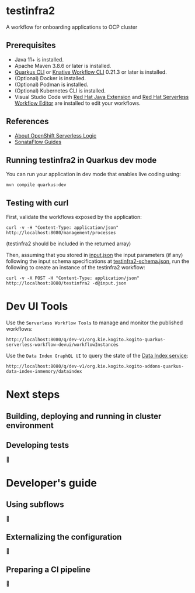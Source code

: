 # testinfra2

A workflow for onboarding applications to OCP cluster

## Prerequisites
* Java 11+ is installed.
* Apache Maven 3.8.6 or later is installed.
* [Quarkus CLI](https://quarkus.io/guides/cli-tooling) or [Knative Workflow CLI](https://kiegroup.github.io/kogito-docs/serverlessworkflow/latest/testing-and-troubleshooting/kn-plugin-workflow-overview.html) 0.21.3 or later is installed.
* (Optional) Docker is installed.
* (Optional) Podman is installed.
* (Optional) Kubernetes CLI is installed.
* Visual Studio Code with [Red Hat Java Extension](https://marketplace.visualstudio.com/items?itemName=redhat.java) and 
[Red Hat Serverless Workflow Editor](https://marketplace.visualstudio.com/items?itemName=redhat.vscode-extension-serverless-workflow-editor) 
are installed to edit your workflows.

## References
* [About OpenShift Serverless Logic](https://openshift-knative.github.io/docs/docs/latest/serverless-logic/about.html)
* [SonataFlow Guides](https://kiegroup.github.io/kogito-docs/serverlessworkflow/latest/index.html)

## Running testinfra2 in Quarkus dev mode
You can run your application in dev mode that enables live coding using:

```shell script
mvn compile quarkus:dev
```

## Testing with curl
First, validate the workflows exposed by the application:
```shell script
curl -v -H "Content-Type: application/json" http://localhost:8080/management/processes
```
(testinfra2 should be included in the returned array)

Then, assuming that you stored in [input.json](./input.json) the input parameters (if any) following the input schema specifications at
[testinfra2-schema.json](./src/main/resources/schemas/testinfra2-schema.json ), run the following to create an
instance of the testinfra2 workflow:
```shell script
curl -v -X POST -H "Content-Type: application/json" http://localhost:8080/testinfra2 -d@input.json
```

# Dev UI Tools
Use the `Serverless Workflow Tools` to manage and monitor the published workflows:
```
http://localhost:8080/q/dev-v1/org.kie.kogito.kogito-quarkus-serverless-workflow-devui/workflowInstances
```

Use the `Data Index GraphQL UI` to query the state of the [Data Index service](https://sonataflow.org/serverlessworkflow/main/data-index/data-index-core-concepts.html):
```
http://localhost:8080/q/dev-v1/org.kie.kogito.kogito-addons-quarkus-data-index-inmemory/dataindex
```

# Next steps
## Building, deploying and running in cluster environment
## Developing tests
:construction:
# Developer's guide
## Using subflows
:construction:
## Externalizing the configuration
:construction:
## Preparing a CI pipeline
:construction: